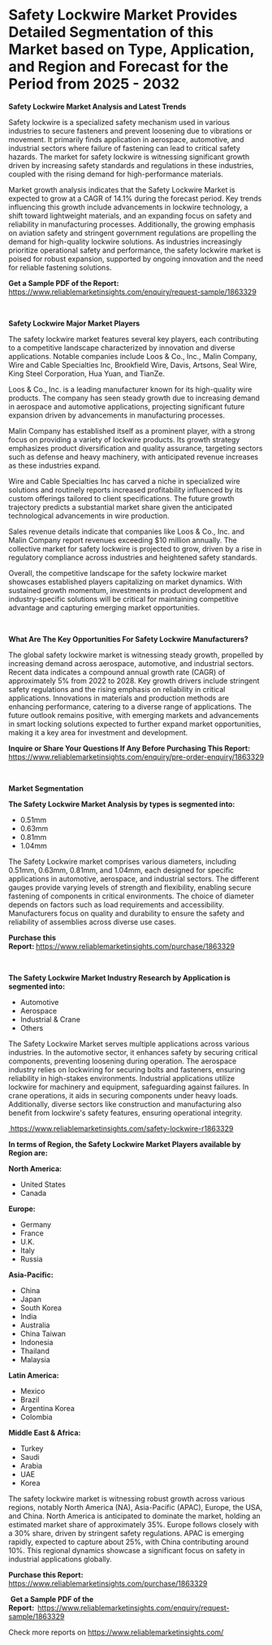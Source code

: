 <p><h1>Safety Lockwire Market Provides Detailed Segmentation of this Market based on Type, Application, and Region and Forecast for the Period from 2025 - 2032</h1></p><p><strong>Safety Lockwire Market Analysis and Latest Trends</strong></p>
<p><p>Safety lockwire is a specialized safety mechanism used in various industries to secure fasteners and prevent loosening due to vibrations or movement. It primarily finds application in aerospace, automotive, and industrial sectors where failure of fastening can lead to critical safety hazards. The market for safety lockwire is witnessing significant growth driven by increasing safety standards and regulations in these industries, coupled with the rising demand for high-performance materials.</p><p>Market growth analysis indicates that the Safety Lockwire Market is expected to grow at a CAGR of 14.1% during the forecast period. Key trends influencing this growth include advancements in lockwire technology, a shift toward lightweight materials, and an expanding focus on safety and reliability in manufacturing processes. Additionally, the growing emphasis on aviation safety and stringent government regulations are propelling the demand for high-quality lockwire solutions. As industries increasingly prioritize operational safety and performance, the safety lockwire market is poised for robust expansion, supported by ongoing innovation and the need for reliable fastening solutions.</p></p>
<p><strong>Get a Sample PDF of the Report:&nbsp;</strong> <a href="https://www.reliablemarketinsights.com/enquiry/request-sample/1863329?utm_campaign=2197&utm_medium=2&utm_source=Github&utm_content=ia&utm_term=01042025&utm_id=safety-lockwire">https://www.reliablemarketinsights.com/enquiry/request-sample/1863329</a></p>
<p>&nbsp;</p>
<p><strong>Safety Lockwire Major Market Players</strong></p>
<p><p>The safety lockwire market features several key players, each contributing to a competitive landscape characterized by innovation and diverse applications. Notable companies include Loos & Co., Inc., Malin Company, Wire and Cable Specialties Inc, Brookfield Wire, Davis, Artsons, Seal Wire, King Steel Corporation, Hua Yuan, and TianZe.</p><p>Loos & Co., Inc. is a leading manufacturer known for its high-quality wire products. The company has seen steady growth due to increasing demand in aerospace and automotive applications, projecting significant future expansion driven by advancements in manufacturing processes.</p><p>Malin Company has established itself as a prominent player, with a strong focus on providing a variety of lockwire products. Its growth strategy emphasizes product diversification and quality assurance, targeting sectors such as defense and heavy machinery, with anticipated revenue increases as these industries expand.</p><p>Wire and Cable Specialties Inc has carved a niche in specialized wire solutions and routinely reports increased profitability influenced by its custom offerings tailored to client specifications. The future growth trajectory predicts a substantial market share given the anticipated technological advancements in wire production.</p><p>Sales revenue details indicate that companies like Loos & Co., Inc. and Malin Company report revenues exceeding $10 million annually. The collective market for safety lockwire is projected to grow, driven by a rise in regulatory compliance across industries and heightened safety standards.</p><p>Overall, the competitive landscape for the safety lockwire market showcases established players capitalizing on market dynamics. With sustained growth momentum, investments in product development and industry-specific solutions will be critical for maintaining competitive advantage and capturing emerging market opportunities.</p></p>
<p>&nbsp;</p>
<p><strong>What Are The Key Opportunities For Safety Lockwire Manufacturers?</strong></p>
<p><p>The global safety lockwire market is witnessing steady growth, propelled by increasing demand across aerospace, automotive, and industrial sectors. Recent data indicates a compound annual growth rate (CAGR) of approximately 5% from 2022 to 2028. Key growth drivers include stringent safety regulations and the rising emphasis on reliability in critical applications. Innovations in materials and production methods are enhancing performance, catering to a diverse range of applications. The future outlook remains positive, with emerging markets and advancements in smart locking solutions expected to further expand market opportunities, making it a key area for investment and development.</p></p>
<p><strong>Inquire or Share Your Questions If Any Before Purchasing This Report:</strong> <a href="https://www.reliablemarketinsights.com/enquiry/pre-order-enquiry/1863329?utm_campaign=2197&utm_medium=2&utm_source=Github&utm_content=ia&utm_term=01042025&utm_id=safety-lockwire">https://www.reliablemarketinsights.com/enquiry/pre-order-enquiry/1863329</a></p>
<p>&nbsp;</p>
<p><strong>Market Segmentation</strong></p>
<p><strong>The Safety Lockwire Market Analysis by types is segmented into:</strong></p>
<p><ul><li>0.51mm</li><li>0.63mm</li><li>0.81mm</li><li>1.04mm</li></ul></p>
<p><p>The Safety Lockwire market comprises various diameters, including 0.51mm, 0.63mm, 0.81mm, and 1.04mm, each designed for specific applications in automotive, aerospace, and industrial sectors. The different gauges provide varying levels of strength and flexibility, enabling secure fastening of components in critical environments. The choice of diameter depends on factors such as load requirements and accessibility. Manufacturers focus on quality and durability to ensure the safety and reliability of assemblies across diverse use cases.</p></p>
<p><strong>Purchase this Report:&nbsp;</strong><a href="https://www.reliablemarketinsights.com/purchase/1863329?utm_campaign=2197&utm_medium=2&utm_source=Github&utm_content=ia&utm_term=01042025&utm_id=safety-lockwire">https://www.reliablemarketinsights.com/purchase/1863329</a></p>
<p>&nbsp;</p>
<p><strong>The Safety Lockwire Market Industry Research by Application is segmented into:</strong></p>
<p><ul><li>Automotive</li><li>Aerospace</li><li>Industrial & Crane</li><li>Others</li></ul></p>
<p><p>The Safety Lockwire Market serves multiple applications across various industries. In the automotive sector, it enhances safety by securing critical components, preventing loosening during operation. The aerospace industry relies on lockwiring for securing bolts and fasteners, ensuring reliability in high-stakes environments. Industrial applications utilize lockwire for machinery and equipment, safeguarding against failures. In crane operations, it aids in securing components under heavy loads. Additionally, diverse sectors like construction and manufacturing also benefit from lockwire's safety features, ensuring operational integrity.</p></p>
<p><a href="https://www.reliablemarketinsights.com/safety-lockwire-r1863329?utm_campaign=2197&utm_medium=2&utm_source=Github&utm_content=ia&utm_term=01042025&utm_id=safety-lockwire">&nbsp;https://www.reliablemarketinsights.com/safety-lockwire-r1863329</a></p>
<p><strong>In terms of Region, the Safety Lockwire Market Players available by Region are:</strong></p>
<p>
    <p> <strong> North America: </strong>
        <ul>
            <li>United States</li>
            <li>Canada</li>
        </ul>
        </p> 
    <p> <strong> Europe: </strong>
        <ul>
            <li>Germany</li>
            <li>France</li>
            <li>U.K.</li>
            <li>Italy</li>
            <li>Russia</li>
        </ul>
        </p> 
    <p> <strong> Asia-Pacific: </strong>
        <ul>
            <li>China</li>
            <li>Japan</li>
            <li>South Korea</li>
            <li>India</li>
            <li>Australia</li>
            <li>China Taiwan</li>
            <li>Indonesia</li>
            <li>Thailand</li>
            <li>Malaysia</li>
        </ul>
        </p> 
    <p> <strong> Latin America: </strong>
        <ul>
            <li>Mexico</li>
            <li>Brazil</li>
            <li>Argentina Korea</li>
            <li>Colombia</li>
        </ul>
        </p> 
    <p> <strong> Middle East & Africa: </strong>
        <ul>
            <li>Turkey</li>
            <li>Saudi</li>
            <li>Arabia</li>
            <li>UAE</li>
            <li>Korea</li>
        </ul>
    </p>
    </p>
<p><p>The safety lockwire market is witnessing robust growth across various regions, notably North America (NA), Asia-Pacific (APAC), Europe, the USA, and China. North America is anticipated to dominate the market, holding an estimated market share of approximately 35%. Europe follows closely with a 30% share, driven by stringent safety regulations. APAC is emerging rapidly, expected to capture about 25%, with China contributing around 10%. This regional dynamics showcase a significant focus on safety in industrial applications globally.</p></p>
<p><strong>Purchase this Report: </strong><a href="https://www.reliablemarketinsights.com/purchase/1863329?utm_campaign=2197&utm_medium=2&utm_source=Github&utm_content=ia&utm_term=01042025&utm_id=safety-lockwire">https://www.reliablemarketinsights.com/purchase/1863329</a></p>
<p>&nbsp;<strong>Get a Sample PDF of the Report:&nbsp;&nbsp;</strong><a href="https://www.reliablemarketinsights.com/enquiry/request-sample/1863329?utm_campaign=2197&utm_medium=2&utm_source=Github&utm_content=ia&utm_term=01042025&utm_id=safety-lockwire">https://www.reliablemarketinsights.com/enquiry/request-sample/1863329</a></p>
<p><strong></strong></p>
<p>Check more reports on <a href="https://www.reliablemarketinsights.com/?utm_campaign=2197&utm_medium=2&utm_source=Github&utm_content=ia&utm_term=01042025&utm_id=safety-lockwire">https://www.reliablemarketinsights.com/</a></p>